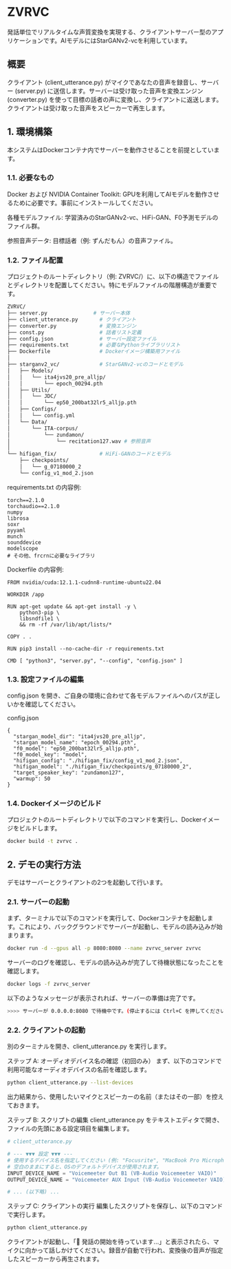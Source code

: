 # ZVRVC
発話単位でリアルタイムな声質変換を実現する、クライアントサーバー型のアプリケーションです。AIモデルにはStarGANv2-vcを利用しています。

## 概要
クライアント (client_utterance.py) がマイクであなたの音声を録音し、サーバー (server.py) に送信します。サーバーは受け取った音声を変換エンジン (converter.py) を使って目標の話者の声に変換し、クライアントに返送します。クライアントは受け取った音声をスピーカーで再生します。

## 1. 環境構築
本システムはDockerコンテナ内でサーバーを動作させることを前提としています。

### 1.1. 必要なもの
Docker および NVIDIA Container Toolkit: GPUを利用してAIモデルを動作させるために必要です。事前にインストールしてください。

各種モデルファイル: 学習済みのStarGANv2-vc、HiFi-GAN、F0予測モデルのファイル群。

参照音声データ: 目標話者（例: ずんだもん）の音声ファイル。

### 1.2. ファイル配置
プロジェクトのルートディレクトリ（例: ZVRVC/）に、以下の構造でファイルとディレクトリを配置してください。特にモデルファイルの階層構造が重要です。

```bash
ZVRVC/
├── server.py               # サーバー本体
├── client_utterance.py       # クライアント
├── converter.py              # 変換エンジン
├── const.py                  # 話者リスト定義
├── config.json               # サーバー設定ファイル
├── requirements.txt          # 必要なPythonライブラリリスト
├── Dockerfile                # Dockerイメージ構築用ファイル
│
├── starganv2_vc/             # StarGANv2-vcのコードとモデル
│   ├── Models/
│   │   └── ita4jvs20_pre_alljp/
│   │       └── epoch_00294.pth
│   ├── Utils/
│   │   └── JDC/
│   │       └── ep50_200bat32lr5_alljp.pth
│   ├── Configs/
│   │   └── config.yml
│   └── Data/
│       └── ITA-corpus/
│           └── zundamon/
│               └── recitation127.wav # 参照音声
│
└── hifigan_fix/              # HiFi-GANのコードとモデル
    ├── checkpoints/
    │   └── g_07180000_2
    └── config_v1_mod_2.json
```

requirements.txt の内容例:
```
torch==2.1.0
torchaudio==2.1.0
numpy
librosa
soxr
pyyaml
munch
sounddevice
modelscope
# その他、frcrnに必要なライブラリ
```

Dockerfile の内容例:
```Docker
FROM nvidia/cuda:12.1.1-cudnn8-runtime-ubuntu22.04

WORKDIR /app

RUN apt-get update && apt-get install -y \
    python3-pip \
    libsndfile1 \
    && rm -rf /var/lib/apt/lists/*

COPY . .

RUN pip3 install --no-cache-dir -r requirements.txt

CMD [ "python3", "server.py", "--config", "config.json" ]
```

### 1.3. 設定ファイルの編集
config.json を開き、ご自身の環境に合わせて各モデルファイルへのパスが正しいかを確認してください。

config.json
```
{
  "stargan_model_dir": "ita4jvs20_pre_alljp",
  "stargan_model_name": "epoch_00294.pth",
  "f0_model": "ep50_200bat32lr5_alljp.pth",
  "f0_model_key": "model",
  "hifigan_config": "./hifigan_fix/config_v1_mod_2.json",
  "hifigan_model": "./hifigan_fix/checkpoints/g_07180000_2",
  "target_speaker_key": "zundamon127",
  "warmup": 50
}
```

### 1.4. Dockerイメージのビルド
プロジェクトのルートディレクトリで以下のコマンドを実行し、Dockerイメージをビルドします。

```bash
docker build -t zvrvc .
```

## 2. デモの実行方法
デモはサーバーとクライアントの2つを起動して行います。

### 2.1. サーバーの起動
まず、ターミナルで以下のコマンドを実行して、Dockerコンテナを起動します。これにより、バックグラウンドでサーバーが起動し、モデルの読み込みが始まります。

```bash
docker run -d --gpus all -p 8080:8080 --name zvrvc_server zvrvc
```

サーバーのログを確認し、モデルの読み込みが完了して待機状態になったことを確認します。

```bash
docker logs -f zvrvc_server
```

以下のようなメッセージが表示されれば、サーバーの準備は完了です。

```bash
>>>> サーバーが 0.0.0.0:8080 で待機中です。(停止するには Ctrl+C を押してください) <<<<
```

### 2.2. クライアントの起動
別のターミナルを開き、client_utterance.py を実行します。

ステップ A: オーディオデバイス名の確認（初回のみ）
まず、以下のコマンドで利用可能なオーディオデバイスの名前を確認します。

```bash
python client_utterance.py --list-devices
```

出力結果から、使用したいマイクとスピーカーの名前（またはその一部）を控えておきます。

ステップ B: スクリプトの編集
client_utterance.py をテキストエディタで開き、ファイルの先頭にある設定項目を編集します。

```python
# client_utterance.py

# --- ▼▼▼ 設定 ▼▼▼ ---
# 使用するデバイス名を指定してください (例: "Focusrite", "MacBook Pro Microphone")
# 空白のままにすると、OSのデフォルトデバイスが使用されます。
INPUT_DEVICE_NAME = "Voicemeeter Out B1 (VB-Audio Voicemeeter VAIO)"
OUTPUT_DEVICE_NAME = "Voicemeeter AUX Input (VB-Audio Voicemeeter VAIO)"

# ... (以下略) ...
```

ステップ C: クライアントの実行
編集したスクリプトを保存し、以下のコマンドで実行します。

```bash
python client_utterance.py
```

クライアントが起動し、「🎤 発話の開始を待っています...」と表示されたら、マイクに向かって話しかけてください。録音が自動で行われ、変換後の音声が指定したスピーカーから再生されます。
